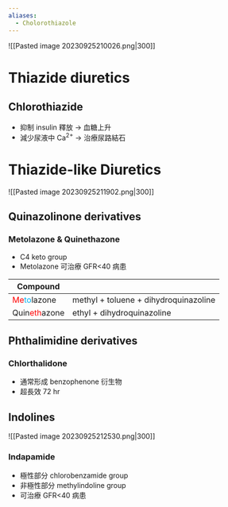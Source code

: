 ```yaml
---
aliases:
  - Cholorothiazole
---
```


![[Pasted image 20230925210026.png|300]]
# Thiazide diuretics
## Chlorothiazide
- 抑制 insulin 釋放 $\rightarrow$ 血糖上升
- 減少尿液中 Ca<sup>2+</sup> $\rightarrow$ 治療尿路結石
# Thiazide-like Diuretics
![[Pasted image 20230925211902.png|300]]
## Quinazolinone derivatives
### Metolazone & Quinethazone
- C4 keto group
- Metolazone 可治療 GFR<40 病患

| Compound                                                                         |                                       |
| -------------------------------------------------------------------------------- | ------------------------------------- |
| <span style="color:#ff0000">Me</span><span style="color:#00b0f0">to</span>lazone | methyl + toluene + dihydroquinazoline |
| Quin<span style="color:#ff0000">eth</span>azone                                  | ethyl + dihydroquinazoline                                      |

## Phthalimidine derivatives
### Chlorthalidone
- 通常形成 benzophenone 衍生物
- 超長效 72 hr
## Indolines 
![[Pasted image 20230925212530.png|300]]
### Indapamide
- 極性部分 chlorobenzamide group
- 非極性部分 methylindoline group
- 可治療 GFR<40 病患